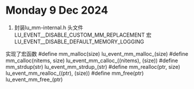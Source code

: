 # Monday 9 Dec 2024
1.  封装lu_mm-internal.h 头文件
    LU_EVENT__DISABLE_CUSTOM_MM_REPLACEMENT 宏 
    LU_EVENT__DISABLE_DEFAULT_MEMORY_LOGGING 
    
实现了宏函数
#define mm_malloc(size) 			    lu_event_mm_malloc_(size)
#define mm_calloc(nitems, size) 	    lu_event_mm_calloc_((nitems), (size))
#define mm_strdup(str) 			        lu_event_mm_strdup_(str)
#define mm_realloc(ptr, size) 		    lu_event_mm_realloc_((ptr), (size))
#define mm_free(ptr) 				    lu_event_mm_free_(ptr)